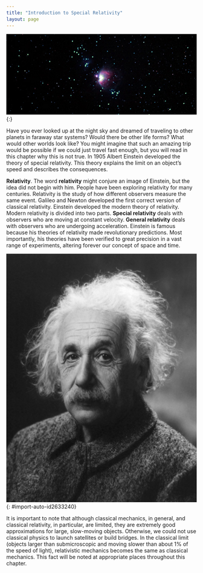 ```yaml
---
title: "Introduction to Special Relativity"
layout: page
---
```











 ![Night sky with bright Orion Nebula cluster in the center amongst the group of stars.](../resources/Figure_29_00_01a_D.jpg "Special relativity explains why traveling to other star systems, such as these in the Orion Nebula, is unreasonable using our current level of technology. (credit: s58y, Flickr)"){:}

Have you ever looked up at the night sky and dreamed of traveling to other planets in faraway star systems? Would there be other life forms? What would other worlds look like? You might imagine that such an amazing trip would be possible if we could just travel fast enough, but you will read in this chapter why this is not true. In 1905 Albert Einstein developed the theory of special relativity. This theory explains the limit on an object’s speed and describes the consequences.

**Relativity**. The word **relativity** might conjure an image of Einstein, but the idea did not begin with him. People have been exploring relativity for many centuries. Relativity is the study of how different observers measure the same event. Galileo and Newton developed the first correct version of classical relativity. Einstein developed the modern theory of relativity. Modern relativity is divided into two parts. **Special relativity** deals with observers who are moving at constant velocity. **General relativity** deals with observers who are undergoing acceleration. Einstein is famous because his theories of relativity made revolutionary predictions. Most importantly, his theories have been verified to great precision in a vast range of experiments, altering forever our concept of space and time.

![Black and white photograph of Albert Einstein.](../resources/Figure_29_00_02a.jpg "Many people think that Albert Einstein (1879&#x2013;1955) was the greatest physicist of the 20th century. Not only did he develop modern relativity, thus revolutionizing our concept of the universe, he also made fundamental contributions to the foundations of quantum mechanics. (credit: The Library of Congress)"){: #import-auto-id2633240}

It is important to note that although classical mechanics, in general, and classical relativity, in particular, are limited, they are extremely good approximations for large, slow-moving objects. Otherwise, we could not use classical physics to launch satellites or build bridges. In the classical limit (objects larger than submicroscopic and moving slower than about 1% of the speed of light), relativistic mechanics becomes the same as classical mechanics. This fact will be noted at appropriate places throughout this chapter.

